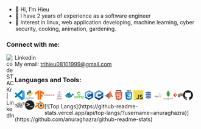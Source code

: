 - 👋 Hi, I’m Hieu
- 👀 I have 2 years of experience as a software engineer
- 🌱 Interest in linux, web application developing, machine learning, cyber security, cooking, animation, gardening.

### Connect with me:
[<img align="left" alt="codeSTACKr | LinkedIn" width="22px" src="https://cdn.jsdelivr.net/npm/simple-icons@v3/icons/linkedin.svg"/>](https://www.linkedin.com/in/hieunguyen810/) Linkedin
<br />
My email: trihieu08101999@gmail.com
<br />
### Languages and Tools:

<img align="left" alt="Visual Studio Code" width="26px" src="https://raw.githubusercontent.com/github/explore/80688e429a7d4ef2fca1e82350fe8e3517d3494d/topics/visual-studio-code/visual-studio-code.png" />
<img align="left" alt="Python" width="26px" src="https://github.com/devicons/devicon/blob/master/icons/python/python-original-wordmark.svg" /><img align="left" alt="Tensorflow" width="26px" src="https://github.com/devicons/devicon/blob/master/icons/tensorflow/tensorflow-original.svg" />
<img align="left" alt="Oracle" width="26px" src="https://github.com/devicons/devicon/blob/master/icons/oracle/oracle-original.svg" />
<img align="left" alt="Java" width="26px" src="https://github.com/devicons/devicon/blob/master/icons/java/java-original-wordmark.svg" /><img align="left" alt="Java" width="26px" src="https://github.com/devicons/devicon/blob/master/icons/docker/docker-original.svg" />
<img align="left" alt="Spring Boot" width="26px" src="https://github.com/devicons/devicon/blob/master/icons/spring/spring-original-wordmark.svg" />
<img align="left" alt="C" width="26px" src="https://github.com/devicons/devicon/blob/master/icons/c/c-original.svg" />
<img align="left" alt="Cpp" width="26px" src="https://github.com/devicons/devicon/blob/master/icons/cplusplus/cplusplus-original.svg" />
<img align="left" alt="Matlab" width="26px" src="https://github.com/devicons/devicon/blob/master/icons/matlab/matlab-original.svg" />
<img align="left" alt="HTML5" width="26px" src="https://raw.githubusercontent.com/github/explore/80688e429a7d4ef2fca1e82350fe8e3517d3494d/topics/html/html.png" />
<img align="left" alt="CSS3" width="26px" src="https://raw.githubusercontent.com/github/explore/80688e429a7d4ef2fca1e82350fe8e3517d3494d/topics/css/css.png" />
<img align="left" alt="JavaScript" width="26px" src="https://raw.githubusercontent.com/github/explore/80688e429a7d4ef2fca1e82350fe8e3517d3494d/topics/javascript/javascript.png" />
<img align="left" alt="SQL" width="26px" src="https://raw.githubusercontent.com/github/explore/80688e429a7d4ef2fca1e82350fe8e3517d3494d/topics/sql/sql.png" />
<img align="left" alt="MySQL" width="26px" src="https://raw.githubusercontent.com/github/explore/80688e429a7d4ef2fca1e82350fe8e3517d3494d/topics/mysql/mysql.png" />
<img align="left" alt="MongoDB" width="26px" src="https://github.com/devicons/devicon/blob/master/icons/mongodb/mongodb-original-wordmark.svg" />
<img align="left" alt="Git" width="26px" src="https://raw.githubusercontent.com/github/explore/80688e429a7d4ef2fca1e82350fe8e3517d3494d/topics/git/git.png" />
<img align="left" alt="GitHub" width="26px" src="https://raw.githubusercontent.com/github/explore/78df643247d429f6cc873026c0622819ad797942/topics/github/github.png" />
<img align="left" alt="SVN" width="26px" src="https://github.com/devicons/devicon/blob/master/icons/tortoisegit/tortoisegit-line.svg" />
<img align="left" alt="Terminal" width="26px" src="https://raw.githubusercontent.com/github/explore/80688e429a7d4ef2fca1e82350fe8e3517d3494d/topics/terminal/terminal.png" />
<img align="left" alt="Blender" width="26px" src="https://github.com/devicons/devicon/blob/master/icons/blender/blender-original.svg" />
<br />
<br />
[![Top Langs](https://github-readme-stats.vercel.app/api/top-langs/?username=anuraghazra)](https://github.com/anuraghazra/github-readme-stats)
<!---
hieunguyen810/hieunguyen810 is a ✨ special ✨ repository because its `README.md` (this file) appears on your GitHub profile.
You can click the Preview link to take a look at your changes.
--->

